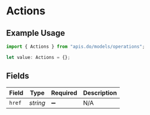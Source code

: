 # Actions

## Example Usage

```typescript
import { Actions } from "apis.do/models/operations";

let value: Actions = {};
```

## Fields

| Field              | Type               | Required           | Description        |
| ------------------ | ------------------ | ------------------ | ------------------ |
| `href`             | *string*           | :heavy_minus_sign: | N/A                |